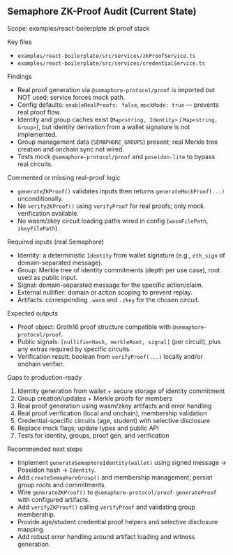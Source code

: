 ## Semaphore ZK-Proof Audit (Current State)

Scope: examples/react-boilerplate zk proof stack

Key files
- `examples/react-boilerplate/src/services/zkProofService.ts`
- `examples/react-boilerplate/src/services/credentialService.ts`

Findings
- Real proof generation via `@semaphore-protocol/proof` is imported but NOT used; service forces mock path.
- Config defaults: `enableRealProofs: false`, `mockMode: true` — prevents real proof flow.
- Identity and group caches exist (`Map<string, Identity>` / `Map<string, Group>`), but identity derivation from a wallet signature is not implemented.
- Group management data (`SEMAPHORE_GROUPS`) present; real Merkle tree creation and onchain sync not wired.
- Tests mock `@semaphore-protocol/proof` and `poseidon-lite` to bypass real circuits.

Commented or missing real-proof logic
- `generateZKProof()` validates inputs then returns `generateMockProof(...)` unconditionally.
- No `verifyZKProof()` using `verifyProof` for real proofs; only mock verification available.
- No wasm/zkey circuit loading paths wired in config (`wasmFilePath`, `zkeyFilePath`).

Required inputs (real Semaphore)
- Identity: a deterministic `Identity` from wallet signature (e.g., `eth_sign` of domain-separated message).
- Group: Merkle tree of identity commitments (depth per use case), root used as public input.
- Signal: domain-separated message for the specific action/claim.
- External nullifier: domain or action scoping to prevent replay.
- Artifacts: corresponding `.wasm` and `.zkey` for the chosen circuit.

Expected outputs
- Proof object: Groth16 proof structure compatible with `@semaphore-protocol/proof`.
- Public signals: `[nullifierHash, merkleRoot, signal]` (per circuit), plus any extras required by specific circuits.
- Verification result: boolean from `verifyProof(...)` locally and/or onchain verifier.

Gaps to production-ready
1) Identity generation from wallet + secure storage of identity commitment
2) Group creation/updates + Merkle proofs for members
3) Real proof generation using wasm/zkey artifacts and error handling
4) Real proof verification (local and onchain), membership validation
5) Credential-specific circuits (age, student) with selective disclosure
6) Replace mock flags; update types and public API
7) Tests for identity, groups, proof gen, and verification

Recommended next steps
- Implement `generateSemaphoreIdentity(wallet)` using signed message -> Poseidon hash -> `Identity`.
- Add `createSemaphoreGroup()` and membership management; persist group roots and commitments.
- Wire `generateZKProof()` to `@semaphore-protocol/proof.generateProof` with configured artifacts.
- Add `verifyZKProof()` calling `verifyProof` and validating group membership.
- Provide age/student credential proof helpers and selective disclosure mapping.
- Add robust error handling around artifact loading and witness generation.

